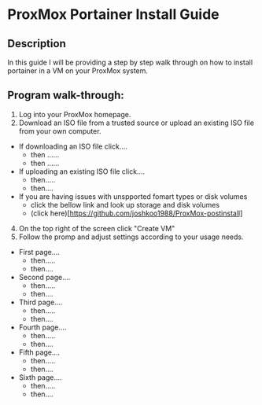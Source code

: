 <h1>ProxMox Portainer Install Guide</h1>

<h2>Description</h2>
In this guide I will be providing a step by step walk through on how to install portainer in a VM on your ProxMox system.
<br/>


<h2>Program walk-through:</h2>

1. Log into your ProxMox homepage.
3. Download an ISO file from a trusted source or upload an existing ISO file from your own computer.
  - If downloading an ISO file click....
     - then ......
     - then ......
  - If uploading an existing ISO file click....
     - then.....
     - then....
  - If you are having issues with unspported fomart types or disk volumes
     - click the bellow link and look up storage and disk volumes
     - (click here)[https://github.com/joshkoo1988/ProxMox-postinstall]
4. On the top right of the screen click "Create VM"
5. Follow the promp and adjust settings according to your usage needs.
  - First page....
     - then.....
     - then....
  - Second page....
     - then.....
     - then....
  - Third page....
     - then.....
     - then....
 - Fourth page....
     - then.....
     - then....
  - Fifth page....
     - then.....
     - then....
  - Sixth page....
     - then.....
     - then....

